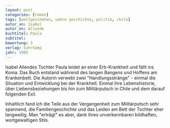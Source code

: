 ```yaml
---
layout: post
categories: [roman]
tags: [weltgeschehen, wahre geschichte, politik, chile]
autor_vn: Isabel
autor_nn: Allende
buchtitel: Paula
subtitel:
bewertung: 3
verlag: Suhrkamp
jahr: 1995
---
```


Isabel Allendes Tochter Paula leidet an einer Erb-Krankheit und fällt ins Koma. Das Buch entstand während des langen Bangens und Hoffens am Krankenbett. Die Autorin verwebt zwei "Handlungsstränge" - einmal die Situation und Entwicklung bei der Krankheit. Einmal ihre Lebenshistorie, über Liebensbeziehungen bis hin zum Militärputsch in Chile und dem darauf folgenden Exil.

Inhaltlich fand ich die Teile aus der Vergangenheit zum Militärputsch sehr spannend, die Familiengeschichte und das Leiden am Bett der Tochter eher langweilig. Man "erträgt" es aber, dank ihres unverkennbaren bildhaften, wortgewaltigen Stils.
